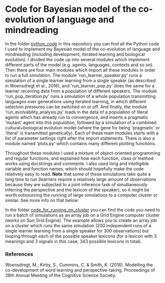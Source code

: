 # Code for Bayesian model of the co-evolution of language and mindreading
In the folder [python_code](../blob/master/python_code) in this repository you can find all the Python code I used to implement my Bayesian model of the co-evolution of language and mindreading (including development, iterated learning and biological evolution). I divided the code up into several modules which implement different parts of the model (e.g. agents, languages, contexts and so on). Then there are four main modules which import all these modules in order to run a full simulation. The module 'run_learner_speaker.py' runs a simulation of a single learner learning from a single speaker (as described in Woensdregt et al., 2016), and 'run_learner_pop.py' does the same for a learner receiving data from a population of different speakers. The module 'run_pop_iteration.py' runs a simulation of a whole population transmitting languages over generations using iterated learning, in which different selection pressures can be switched on or off. And finally, the module 'run_evolvability_analysis.py' loads in the data of a population of literal agents which has already run to convergence, and inserts a pragmatic 'mutant' agent into this population, followed by a simulation of a combined cultural+biological evolution model (where the gene for being 'pragmatic' or 'literal' is transmitted genetically). Each of these main modules starts with a list of parameter settings right after the import statements.
There is also a module named 'plots.py' which contains many different plotting functions. 

Throughout these modules I used a mixture of object-oriented programming and regular functions, and explained how each function, class or method works using docstrings and comments. I also used long and intelligible variable and function names, which should hopefully make the code relatively easy to read.
**Note** that some of these simulations take quite a long time to run (learners require a relatively large amount of observations because they are subjected to a joint inference task of simultaneously inferring the perspective and the lexicon of the speaker), so it might be worth outsourcing the running of large simulations to a computer cluster or similar. See more info on that below:

In the folder [code_for_running_on_cluster](../blob/master/code_for_running_on_cluster) you can find the code you need to run a batch of simulations as an array job on a Grid Engine computer cluster (works on Sun Grid Engine). The example  allows you to create an array job on a cluster which runs the same simulation (200 independent runs of a single learner learning from a single speaker for 300 observations) but looping through each of the possible speaker lexicons (for a lexicon with 3 meanings and 3 signals in this case; 343 possible lexicons in total). 



### References
Woensdregt, M., Kirby, S., Cummins, C. & Smith, K. (2016). Modelling the co-development of word learning and perspective-taking. Proceedings of 38th Annual Meeting of the Cognitive Science Society.
